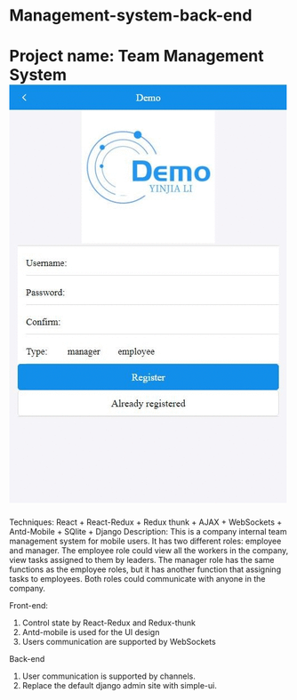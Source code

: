 # Management-system-back-end


Project name: Team Management System
![image](https://github.com/DreamingLi/Management-system-back-end/blob/main/img/team-manager.68e4d31c.gif)
================================================================================================================
Techniques: React + React-Redux + Redux thunk + AJAX + WebSockets + Antd-Mobile + SQlite + Django
Description: This is a company internal team management system for mobile users. It has two different roles: employee and manager. The
employee role could view all the workers in the company, view tasks assigned to them by leaders. The manager role has the same functions as
the employee roles, but it has another function that assigning tasks to employees. Both roles could communicate with anyone in the company.


Front-end:
1. Control state by React-Redux and Redux-thunk
2. Antd-mobile is used for the UI design
3. Users communication are supported by WebSockets

Back-end
1. User communication is supported by channels.
2. Replace the default django admin site with simple-ui.
